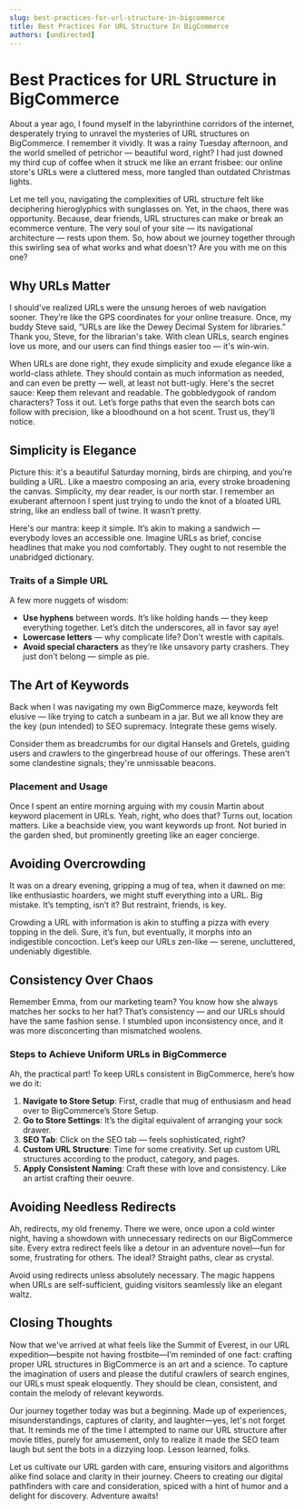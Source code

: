 ```yaml
---
slug: best-practices-for-url-structure-in-bigcommerce
title: Best Practices For URL Structure In BigCommerce
authors: [undirected]
---
```



# Best Practices for URL Structure in BigCommerce

About a year ago, I found myself in the labyrinthine corridors of the internet, desperately trying to unravel the mysteries of URL structures on BigCommerce. I remember it vividly. It was a rainy Tuesday afternoon, and the world smelled of petrichor — beautiful word, right? I had just downed my third cup of coffee when it struck me like an errant frisbee: our online store's URLs were a cluttered mess, more tangled than outdated Christmas lights.

Let me tell you, navigating the complexities of URL structure felt like deciphering hieroglyphics with sunglasses on. Yet, in the chaos, there was opportunity. Because, dear friends, URL structures can make or break an ecommerce venture. The very soul of your site — its navigational architecture — rests upon them. So, how about we journey together through this swirling sea of what works and what doesn't? Are you with me on this one?

## Why URLs Matter

I should've realized URLs were the unsung heroes of web navigation sooner. They’re like the GPS coordinates for your online treasure. Once, my buddy Steve said, “URLs are like the Dewey Decimal System for libraries.” Thank you, Steve, for the librarian's take. With clean URLs, search engines love us more, and our users can find things easier too — it's win-win. 

When URLs are done right, they exude simplicity and exude elegance like a world-class athlete. They should contain as much information as needed, and can even be pretty — well, at least not butt-ugly. Here's the secret sauce: Keep them relevant and readable. The gobbledygook of random characters? Toss it out. Let’s forge paths that even the search bots can follow with precision, like a bloodhound on a hot scent. Trust us, they'll notice.

## Simplicity is Elegance

Picture this: it's a beautiful Saturday morning, birds are chirping, and you’re building a URL. Like a maestro composing an aria, every stroke broadening the canvas. Simplicity, my dear reader, is our north star. I remember an exuberant afternoon I spent just trying to undo the knot of a bloated URL string, like an endless ball of twine. It wasn’t pretty.

Here's our mantra: keep it simple. It’s akin to making a sandwich — everybody loves an accessible one. Imagine URLs as brief, concise headlines that make you nod comfortably. They ought to not resemble the unabridged dictionary.

### Traits of a Simple URL

A few more nuggets of wisdom:
- **Use hyphens** between words. It’s like holding hands — they keep everything together. Let’s ditch the underscores, all in favor say aye!
- **Lowercase letters** — why complicate life? Don't wrestle with capitals.
- **Avoid special characters** as they’re like unsavory party crashers. They just don’t belong — simple as pie.

## The Art of Keywords

Back when I was navigating my own BigCommerce maze, keywords felt elusive — like trying to catch a sunbeam in a jar. But we all know they are the key (pun intended) to SEO supremacy. Integrate these gems wisely.

Consider them as breadcrumbs for our digital Hansels and Gretels, guiding users and crawlers to the gingerbread house of our offerings. These aren't some clandestine signals; they're unmissable beacons.

### Placement and Usage

Once I spent an entire morning arguing with my cousin Martin about keyword placement in URLs. Yeah, right, who does that? Turns out, location matters. Like a beachside view, you want keywords up front. Not buried in the garden shed, but prominently greeting like an eager concierge.

## Avoiding Overcrowding

It was on a dreary evening, gripping a mug of tea, when it dawned on me: like enthusiastic hoarders, we might stuff everything into a URL. Big mistake. It’s tempting, isn’t it? But restraint, friends, is key. 

Crowding a URL with information is akin to stuffing a pizza with every topping in the deli. Sure, it’s fun, but eventually, it morphs into an indigestible concoction. Let’s keep our URLs zen-like — serene, uncluttered, undeniably digestible.

## Consistency Over Chaos

Remember Emma, from our marketing team? You know how she always matches her socks to her hat? That’s consistency — and our URLs should have the same fashion sense. I stumbled upon inconsistency once, and it was more disconcerting than mismatched woolens.

### Steps to Achieve Uniform URLs in BigCommerce

Ah, the practical part! To keep URLs consistent in BigCommerce, here’s how we do it:

1. **Navigate to Store Setup**: First, cradle that mug of enthusiasm and head over to BigCommerce’s Store Setup.
2. **Go to Store Settings**: It’s the digital equivalent of arranging your sock drawer.
3. **SEO Tab**: Click on the SEO tab — feels sophisticated, right? 
4. **Custom URL Structure**: Time for some creativity. Set up custom URL structures according to the product, category, and pages.
5. **Apply Consistent Naming**: Craft these with love and consistency. Like an artist crafting their oeuvre.

## Avoiding Needless Redirects

Ah, redirects, my old frenemy. There we were, once upon a cold winter night, having a showdown with unnecessary redirects on our BigCommerce site. Every extra redirect feels like a detour in an adventure novel—fun for some, frustrating for others. The ideal? Straight paths, clear as crystal.

Avoid using redirects unless absolutely necessary. The magic happens when URLs are self-sufficient, guiding visitors seamlessly like an elegant waltz.

## Closing Thoughts

Now that we've arrived at what feels like the Summit of Everest, in our URL expedition—bespite not having frostbite—I’m reminded of one fact: crafting proper URL structures in BigCommerce is an art and a science. To capture the imagination of users and please the dutiful crawlers of search engines, our URLs must speak eloquently. They should be clean, consistent, and contain the melody of relevant keywords.

Our journey together today was but a beginning. Made up of experiences, misunderstandings, captures of clarity, and laughter—yes, let's not forget that. It reminds me of the time I attempted to name our URL structure after movie titles, purely for amusement, only to realize it made the SEO team laugh but sent the bots in a dizzying loop. Lesson learned, folks.

Let us cultivate our URL garden with care, ensuring visitors and algorithms alike find solace and clarity in their journey. Cheers to creating our digital pathfinders with care and consideration, spiced with a hint of humor and a delight for discovery. Adventure awaits!